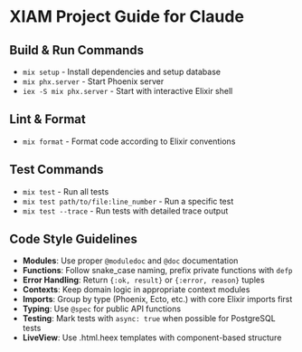 # XIAM Project Guide for Claude

## Build & Run Commands
- `mix setup` - Install dependencies and setup database
- `mix phx.server` - Start Phoenix server
- `iex -S mix phx.server` - Start with interactive Elixir shell

## Lint & Format
- `mix format` - Format code according to Elixir conventions

## Test Commands
- `mix test` - Run all tests
- `mix test path/to/file:line_number` - Run a specific test
- `mix test --trace` - Run tests with detailed trace output

## Code Style Guidelines
- **Modules**: Use proper `@moduledoc` and `@doc` documentation
- **Functions**: Follow snake_case naming, prefix private functions with `defp`
- **Error Handling**: Return `{:ok, result}` or `{:error, reason}` tuples
- **Contexts**: Keep domain logic in appropriate context modules
- **Imports**: Group by type (Phoenix, Ecto, etc.) with core Elixir imports first
- **Typing**: Use `@spec` for public API functions
- **Testing**: Mark tests with `async: true` when possible for PostgreSQL tests
- **LiveView**: Use .html.heex templates with component-based structure